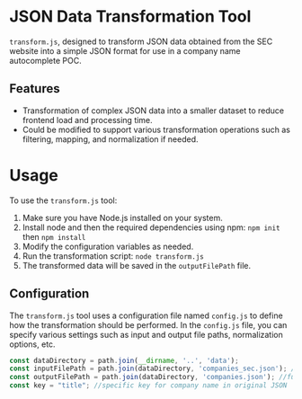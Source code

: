 # JSON Data Transformation Tool

`transform.js`, designed to transform JSON data obtained from the SEC website into a simple JSON format for use in a company name autocomplete POC.

## Features

- Transformation of complex JSON data into a smaller dataset to reduce frontend load and processing time.
- Could be modified to support various transformation operations such as filtering, mapping, and normalization if needed.


# Usage

To use the `transform.js` tool:

1. Make sure you have Node.js installed on your system.
2. Install node and then the required dependencies using npm: `npm init` then `npm install`
3. Modify the configuration variables as needed.
4. Run the transformation script: `node transform.js`
5. The transformed data will be saved in the `outputFilePath` file.

## Configuration

The `transform.js` tool uses a configuration file named `config.js` to define how the transformation should be performed. In the `config.js` file, you can specify various settings such as input and output file paths, normalization options, etc.

```javascript
const dataDirectory = path.join(__dirname, '..', 'data'); 
const inputFilePath = path.join(dataDirectory, 'companies_sec.json'); //full path to input file
const outputFilePath = path.join(dataDirectory, 'companies.json'); //full path to input file
const key = "title"; //specific key for company name in original JSON
```